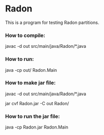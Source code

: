 # Radon

This is a program for testing Radon partitions.

### How to compile:
javac -d out src/main/java/Radon/*.java

### How to run:
java -cp out/ Radon.Main

### How to make jar file:
javac -d out src/main/java/Radon/*.java

jar cvf Radon.jar -C out Radon/

### How to run the jar file:
java -cp Radon.jar Radon.Main
